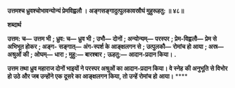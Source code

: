 **उत्तमश्च ध्रुवश्चोभावन्योन्यं प्रेमविह्वलौ ।** **अङ्गसङ्गादुत्पुलकावस्रौघं मुहुरूहतु: ॥ ४८॥** 

**शब्दार्थ** 

**उत्तम: च—** **उत्तम भी** **; ध्रुव: च—** **ध्रुव भी** **; उभौ—** **दोनों** **; अन्योन्यम्—** **परस्पर** **; प्रेम-विह्वलौ—** **प्रेम से अभिभूत होकर** **; अङ्ग-** **सङ्गात्—** **अंग-स्पर्श के आङ्क्षलगन से** **; उत्पुलकौ—** **रोमांच हो आया** **; अस्र—** **अश्रुओं की** **; ओघम्—** **धारा** **; मुहु:—** **बारश्बार** **;** **ऊहतु:—** **आदान-प्रदान किया।** **.** 

**उत्तम तथा ध्रुव महाराज दोनों भाइयों ने परस्पर अश्रुओं का आदान-प्रदान किया। वे स्नेह** **की अनुभूति से विभोर हो उठे और जब उन्होंने एक दूसरे का आङ्क्षलगन किया, तो उन्हें रोमांच हो** **आया।** **** 